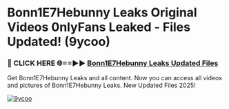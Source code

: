 # Bonn1E7Hebunny Leaks Original Videos 0nlyFans Leaked - Files Updated! (9ycoo)

<h3>🔴 CLICK HERE 🌐==►► <a href="https://tinyurl.com/2wckxsce" rel="nofollow">Bonn1E7Hebunny Leaks Updated Files</a></h3>

Get Bonn1E7Hebunny Leaks and all content. Now you can access all videos and pictures of Bonn1E7Hebunny Leaks. New Updated Files 2025!

[![9ycoo](https://i.imgur.com/AFduVYN.gif)](https://tinyurl.com/2wckxsce)
